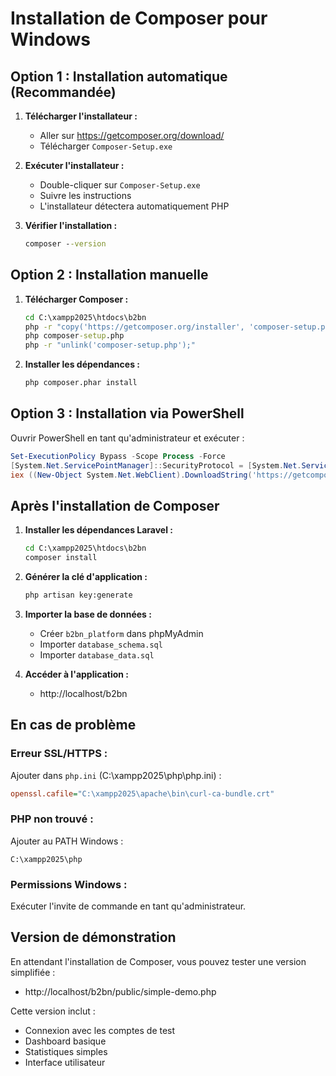 # Installation de Composer pour Windows

## Option 1 : Installation automatique (Recommandée)

1. **Télécharger l'installateur :**
   - Aller sur https://getcomposer.org/download/
   - Télécharger `Composer-Setup.exe`

2. **Exécuter l'installateur :**
   - Double-cliquer sur `Composer-Setup.exe`
   - Suivre les instructions
   - L'installateur détectera automatiquement PHP

3. **Vérifier l'installation :**
   ```cmd
   composer --version
   ```

## Option 2 : Installation manuelle

1. **Télécharger Composer :**
   ```cmd
   cd C:\xampp2025\htdocs\b2bn
   php -r "copy('https://getcomposer.org/installer', 'composer-setup.php');"
   php composer-setup.php
   php -r "unlink('composer-setup.php');"
   ```

2. **Installer les dépendances :**
   ```cmd
   php composer.phar install
   ```

## Option 3 : Installation via PowerShell

Ouvrir PowerShell en tant qu'administrateur et exécuter :

```powershell
Set-ExecutionPolicy Bypass -Scope Process -Force
[System.Net.ServicePointManager]::SecurityProtocol = [System.Net.ServicePointManager]::SecurityProtocol -bor 3072
iex ((New-Object System.Net.WebClient).DownloadString('https://getcomposer.org/installer'))
```

## Après l'installation de Composer

1. **Installer les dépendances Laravel :**
   ```cmd
   cd C:\xampp2025\htdocs\b2bn
   composer install
   ```

2. **Générer la clé d'application :**
   ```cmd
   php artisan key:generate
   ```

3. **Importer la base de données :**
   - Créer `b2bn_platform` dans phpMyAdmin
   - Importer `database_schema.sql`
   - Importer `database_data.sql`

4. **Accéder à l'application :**
   - http://localhost/b2bn

## En cas de problème

### Erreur SSL/HTTPS :
Ajouter dans `php.ini` (C:\xampp2025\php\php.ini) :
```ini
openssl.cafile="C:\xampp2025\apache\bin\curl-ca-bundle.crt"
```

### PHP non trouvé :
Ajouter au PATH Windows :
```
C:\xampp2025\php
```

### Permissions Windows :
Exécuter l'invite de commande en tant qu'administrateur.

## Version de démonstration

En attendant l'installation de Composer, vous pouvez tester une version simplifiée :
- http://localhost/b2bn/public/simple-demo.php

Cette version inclut :
- Connexion avec les comptes de test
- Dashboard basique
- Statistiques simples
- Interface utilisateur